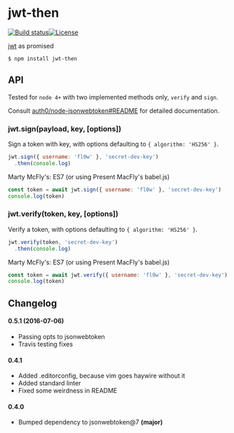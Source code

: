 # jwt-then

[![Build status][travis-image]][travis-url][![License][license-image]][license-url]

[jwt](https://github.com/auth0/node-jsonwebtoken) as promised

`$ npm install jwt-then`

## API

Tested for `node 4+` with two implemented methods only, `verify` and `sign`.

Consult [auth0/node-jsonwebtoken#README](https://github.com/auth0/node-jsonwebtoken) for detailed documentation.

### jwt.sign(payload, key, [options])

Sign a token with key, with options defaulting to `{ algorithm: 'HS256' }`.

```js
jwt.sign({ username: 'fl0w' }, 'secret-dev-key')
  .then(console.log)
```

Marty McFly's: ES7 (or using Present MacFly's babel.js)

```js
const token = await jwt.sign({ username: 'fl0w' }, 'secret-dev-key')
console.log(token)
```

### jwt.verify(token, key, [options])

Verify a token, with options defaulting to `{ algorithm: 'HS256' }`.

```js
jwt.verify(token, 'secret-dev-key')
  .then(console.log)
```

Marty McFly's: ES7 (or using Present MacFly's babel.js)

```js
const token = await jwt.verify({ username: 'fl0w' }, 'secret-dev-key')
console.log(token)
```

## Changelog

#### 0.5.1 (2016-07-06)
 * Passing opts to jsonwebtoken
 * Travis testing fixes

#### 0.4.1
 * Added .editorconfig, because vim goes haywire without it
 * Added standard linter
 * Fixed some weirdness in README

#### 0.4.0
 * Bumped dependency to jsonwebtoken@7 **(major)**

[travis-image]: https://img.shields.io/travis/fl0w/jwt-then.svg?style=flat-square
[travis-url]: https://travis-ci.org/fl0w/jwt-then
[license-image]: http://img.shields.io/npm/l/jwt-then.svg?style=flat-square
[license-url]: LICENSE
